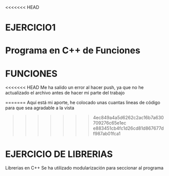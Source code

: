 <<<<<<< HEAD
# EJERCICIO1
Programa en C++ de Funciones
=======
# FUNCIONES

<<<<<<< HEAD
Me ha salido un error al hacer push, ya que no he actualizado el archivo antes de
hacer mi parte del trabajo

=======
Aquí está mi aporte, he colocado unas cuantas lineas de código para que sea agradable a la vista
>>>>>>> 4ec849a4a5d6262c2ac16b7a630709276c65e1ec
>>>>>>> e883451cb4fc1d26cd81d867677df987ab01fca1

# EJERCICIO DE LIBRERIAS
Librerias en C++
Se ha utilizado modularización para seccionar al programa
